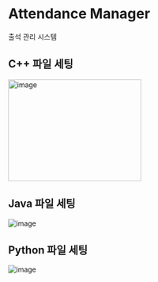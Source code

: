 # Attendance Manager
출석 관리 시스템

## C++ 파일 세팅
<img width="269" height="205" alt="image" src="https://github.com/user-attachments/assets/41a7b983-6794-41ec-84e5-2e6fe1a7d3fd" />

## Java 파일 세팅
![image](https://github.com/user-attachments/assets/81d0d7b0-6cd3-4f69-82c2-9f8cc2b81032)

## Python 파일 세팅
![image](https://github.com/user-attachments/assets/3bee4358-067a-45bb-954d-590ebfcf4c74)
